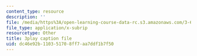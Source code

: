 ```yaml
---
content_type: resource
description: ''
file: /media/https%3A/open-learning-course-data-rc.s3.amazonaws.com/3-60-symmetry-structure-and-tensor-properties-of-materials-fall-2005/dc46e92b110351708ff7aa7ddf1b7f50_2SYV_b3OelQ.vtt
file_type: application/x-subrip
resourcetype: Other
title: 3play caption file
uid: dc46e92b-1103-5170-8ff7-aa7ddf1b7f50
---
```

